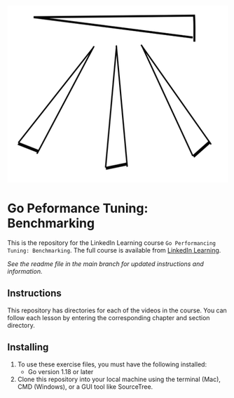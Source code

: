 ![benchmark drawing](benchmark.svg)

# Go Peformance Tuning: Benchmarking

This is the repository for the LinkedIn Learning course `Go Performancing Tuning: Benchmarking`. The full course is available from [LinkedIn Learning][lil-course-url].


_See the readme file in the main branch for updated instructions and information._
## Instructions

This repository has directories for each of the videos in the course.  You can follow each lesson by entering the corresponding chapter and section directory.

## Installing
1. To use these exercise files, you must have the following installed:
    - Go version 1.18 or later
2. Clone this repository into your local machine using the terminal (Mac), CMD (Windows), or a GUI tool like SourceTree.


[0]: # (Replace these placeholder URLs with actual course URLs)

[lil-course-url]: https://www.linkedin.com/learning/
[lil-thumbnail-url]: http://

